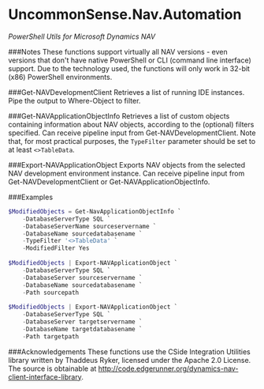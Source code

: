 # UncommonSense.Nav.Automation 
*PowerShell Utils for Microsoft Dynamics NAV*

###Notes
These functions support virtually all NAV versions - even versions that don't have native PowerShell or CLI (command line interface) support. Due to the technology used, the functions will only work in 32-bit (x86) PowerShell environments.

###Get-NAVDevelopmentClient
Retrieves a list of running IDE instances. Pipe the output to Where-Object to filter.

###Get-NAVApplicationObjectInfo
Retrieves a list of custom objects containing information about NAV objects, according to the (optional) filters specified. Can receive pipeline input from Get-NAVDevelopmentClient. Note that, for most practical purposes, the `TypeFilter` parameter should be set to at least `<>TableData`.

###Export-NAVApplicationObject
Exports NAV objects from the selected NAV development environment instance. Can receive pipeline input from Get-NAVDevelopmentClient or Get-NAVApplicationObjectInfo.

###Examples
```powershell
$ModifiedObjects = Get-NavApplicationObjectInfo `
    -DatabaseServerType SQL `
    -DatabaseServerName sourceservername `
    -DatabaseName sourcedatabasename `
    -TypeFilter '<>TableData' `
    -ModifiedFilter Yes
    
$ModifiedObjects | Export-NAVApplicationObject `
    -DatabaseServerType SQL `
    -DatabaseServer sourceservername `
    -DatabaseName sourcedatabasename `
    -Path sourcepath
        
$ModifiedObjects | Export-NAVApplicationObject `
    -DatabaseServerType SQL `
    -DatabaseServer targetservername `
    -DatabaseName targetdatabasename `
    -Path targetpath
```
###Acknowledgements
These functions use the CSide Integration Utilities library written by Thaddeus Ryker, licensed under the Apache 2.0 License. The source is obtainable at http://code.edgerunner.org/dynamics-nav-client-interface-library. 
